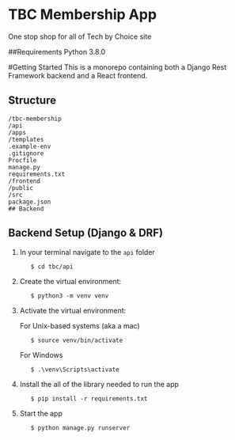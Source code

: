 # TBC Membership App
One stop shop for all of Tech by Choice site

##Requirements
Python 3.8.0

#Getting Started 
This is a monorepo containing both a Django Rest Framework backend and a React frontend.
## Structure
```
/tbc-membership
/api
/apps
/templates
.example-env
.gitignore
Procfile
manage.py
requirements.txt
/frontend
/public
/src
package.json
## Backend 
```

## Backend Setup (Django & DRF)

1. In your terminal navigate to the `api` folder
    ```
       $ cd tbc/api
    ```   
2. Create the virtual environment:
    ```
       $ python3 -m venv venv
    ```
3. Activate the virtual environment:

    For Unix-based systems (aka a mac)
    ```
       $ source venv/bin/activate
    ```
   For Windows
    ```
       $ .\venv\Scripts\activate
    ```   
4. Install the all of the library needed to run the app 
    ```
       $ pip install -r requirements.txt
    ```
5. Start the app
    ```
       $ python manage.py runserver
    ```